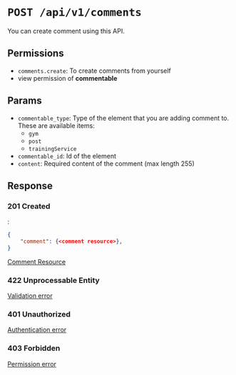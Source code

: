 # `POST /api/v1/comments`
You can create comment using this API.


## Permissions

- `comments.create`: To create comments from yourself
- view permission of **commentable**

## Params

- `commentable_type`: Type of the element that you are adding comment to. These are available items:
  - `gym`
  - `post`
  - `trainingService`
- `commentable_id`: Id of the element
- `content`: Required content of the comment (max length 255)

## Response

### 201 Created
:
```json
{
    "comment": {<comment resource>},
}
```

[Comment Resource](../resources/comment.md)

### 422 Unprocessable Entity
[Validation error](../validation-errors.md)

### 401 Unauthorized
[Authentication error](../authentication-errors.md)

### 403 Forbidden
[Permission error](../permission-errors.md)
